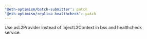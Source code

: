 ```yaml
---
'@eth-optimism/batch-submitter': patch
'@eth-optimism/replica-healthcheck': patch
---
```


Use asL2Provider instead of injectL2Context in bss and healthcheck service.
